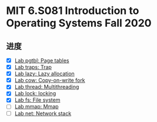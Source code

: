 # MIT 6.S081 Introduction to Operating Systems Fall 2020

## 进度


- [x] [Lab pgtbl: Page tables](https://github.com/flyFatSeal/xv6-lab/tree/pgtbl)
- [x] [Lab traps: Trap](https://github.com/flyFatSeal/xv6-lab/tree/traps)
- [x] [Lab lazy: Lazy allocation](https://github.com/flyFatSeal/xv6-lab/tree/lazy)
- [x] [Lab cow: Copy-on-write fork](https://github.com/flyFatSeal/xv6-lab/tree/cow)
- [x] [Lab thread: Multithreading](https://github.com/flyFatSeal/xv6-lab/tree/thread)
- [x] [Lab lock: locking](https://github.com/flyFatSeal/xv6-lab/tree/lock)
- [x] [Lab fs: File system](https://github.com/flyFatSeal/xv6-lab/tree/fs)
- [ ] [Lab mmap: Mmap](https://pdos.csail.mit.edu/6.828/2020/labs/mmap.html)
- [ ] [Lab net: Network stack](https://pdos.csail.mit.edu/6.828/2020/labs/net.html)
